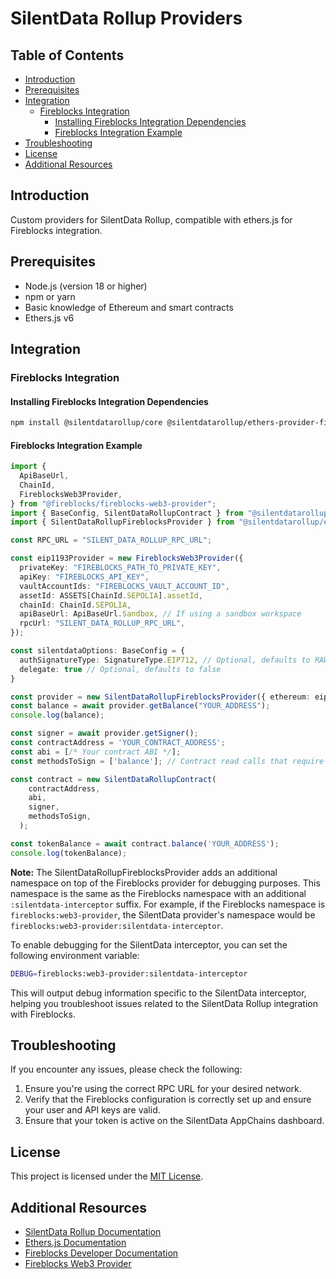 # SilentData Rollup Providers

## Table of Contents

- [Introduction](#introduction)
- [Prerequisites](#prerequisites)
- [Integration](#integration)
  - [Fireblocks Integration](#fireblocks-integration)
    - [Installing Fireblocks Integration Dependencies](#installing-fireblocks-integration-dependencies)
    - [Fireblocks Integration Example](#fireblocks-integration-example)
- [Troubleshooting](#troubleshooting)
- [License](#license)
- [Additional Resources](#additional-resources)

## Introduction

Custom providers for SilentData Rollup, compatible with ethers.js for Fireblocks integration.

## Prerequisites

- Node.js (version 18 or higher)
- npm or yarn
- Basic knowledge of Ethereum and smart contracts
- Ethers.js v6

## Integration

### Fireblocks Integration

#### Installing Fireblocks Integration Dependencies

```bash
npm install @silentdatarollup/core @silentdatarollup/ethers-provider-fireblocks ethers@6 @fireblocks/fireblocks-web3-provider
```

#### Fireblocks Integration Example

```typescript
import {
  ApiBaseUrl,
  ChainId,
  FireblocksWeb3Provider,
} from "@fireblocks/fireblocks-web3-provider";
import { BaseConfig, SilentDataRollupContract } from "@silentdatarollup/core";
import { SilentDataRollupFireblocksProvider } from "@silentdatarollup/ethers-provider-fireblocks";

const RPC_URL = "SILENT_DATA_ROLLUP_RPC_URL";

const eip1193Provider = new FireblocksWeb3Provider({
  privateKey: "FIREBLOCKS_PATH_TO_PRIVATE_KEY",
  apiKey: "FIREBLOCKS_API_KEY",
  vaultAccountIds: "FIREBLOCKS_VAULT_ACCOUNT_ID",
  assetId: ASSETS[ChainId.SEPOLIA].assetId,
  chainId: ChainId.SEPOLIA,
  apiBaseUrl: ApiBaseUrl.Sandbox, // If using a sandbox workspace
  rpcUrl: "SILENT_DATA_ROLLUP_RPC_URL",
});

const silentdataOptions: BaseConfig = {
  authSignatureType: SignatureType.EIP712, // Optional, defaults to RAW
  delegate: true // Optional, defaults to false
}

const provider = new SilentDataRollupFireblocksProvider({ ethereum: eip1193Provider, silentdataOptions });
const balance = await provider.getBalance("YOUR_ADDRESS");
console.log(balance);

const signer = await provider.getSigner();
const contractAddress = 'YOUR_CONTRACT_ADDRESS';
const abi = [/* Your contract ABI */];
const methodsToSign = ['balance']; // Contract read calls that require signing

const contract = new SilentDataRollupContract(
    contractAddress,
    abi,
    signer,
    methodsToSign,
  );

const tokenBalance = await contract.balance('YOUR_ADDRESS');
console.log(tokenBalance);
```

**Note:** The SilentDataRollupFireblocksProvider adds an additional namespace on top of the Fireblocks provider for debugging purposes. This namespace is the same as the Fireblocks namespace with an additional `:silentdata-interceptor` suffix. For example, if the Fireblocks namespace is `fireblocks:web3-provider`, the SilentData provider's namespace would be `fireblocks:web3-provider:silentdata-interceptor`. 

To enable debugging for the SilentData interceptor, you can set the following environment variable:

```bash
DEBUG=fireblocks:web3-provider:silentdata-interceptor
```

This will output debug information specific to the SilentData interceptor, helping you troubleshoot issues related to the SilentData Rollup integration with Fireblocks.

## Troubleshooting

If you encounter any issues, please check the following:

1. Ensure you're using the correct RPC URL for your desired network.
2. Verify that the Fireblocks configuration is correctly set up and ensure your user and API keys are valid.
3. Ensure that your token is active on the SilentData AppChains dashboard.

## License

This project is licensed under the [MIT License](LICENSE).

## Additional Resources

- [SilentData Rollup Documentation](https://docs.silentdata.com)
- [Ethers.js Documentation](https://docs.ethers.org/v6/)
- [Fireblocks Developer Documentation](https://developers.fireblocks.com/api)
- [Fireblocks Web3 Provider](https://developers.fireblocks.com/reference/evm-web3-provider)
